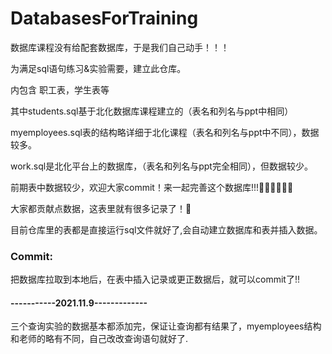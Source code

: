 # DatabasesForTraining
数据库课程没有给配套数据库，于是我们自己动手！！！</br>

为满足sql语句练习&实验需要，建立此仓库。</br>

内包含 职工表，学生表等</br>

其中students.sql基于北化数据库课程建立的（表名和列名与ppt中相同）</br>

myemployees.sql表的结构略详细于北化课程（表名和列名与ppt中不同），数据较多。</br>

work.sql是北化平台上的数据库，（表名和列名与ppt完全相同），但数据较少。</br>

前期表中数据较少，欢迎大家commit！来一起完善这个数据库!!!👩🏻‍💻🧑🏻‍💻</br>

大家都贡献点数据，这表里就有很多记录了！🐬<br>

目前仓库里的表都是直接运行sql文件就好了,会自动建立数据库和表并插入数据。

### Commit:
  把数据库拉取到本地后，在表中插入记录或更正数据后，就可以commit了!!

#### -----------2021.11.9-------------
三个查询实验的数据基本都添加完，保证让查询都有结果了，myemployees结构和老师的略有不同，自己改改查询语句就好了.
